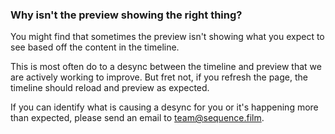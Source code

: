 ### Why isn't the preview showing the right thing?

You might find that sometimes the preview isn't showing what you expect to see based off the content in the timeline. 

This is most often do to a desync between the timeline and preview that we are actively working to improve. But fret not, if you refresh the page, the timeline should reload and preview as expected.

If you can identify what is causing a desync for you or it's happening more than expected, please send an email to [team@sequence.film](mailto:team@sequence.film).